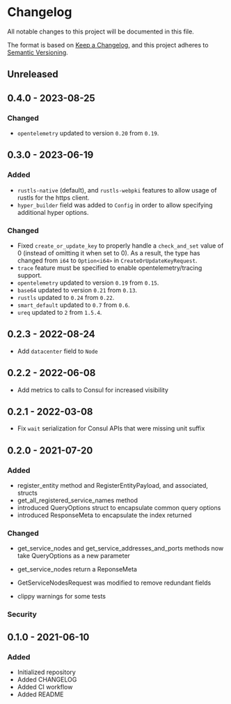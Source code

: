 # Changelog

All notable changes to this project will be documented in this file.

The format is based on [Keep a Changelog](https://keepachangelog.com/en/1.0.0/), and this project adheres to [Semantic Versioning](https://semver.org/spec/v2.0.0.html).

## Unreleased

## 0.4.0 - 2023-08-25

### Changed

- `opentelemetry` updated to version `0.20` from `0.19`.

## 0.3.0 - 2023-06-19

### Added

- `rustls-native` (default), and `rustls-webpki` features to allow usage of rustls for the https client.
- `hyper_builder` field was added to `Config` in order to allow specifying additional hyper options.

### Changed

- Fixed `create_or_update_key` to properly handle a `check_and_set` value of 0 (instead of omitting it when set to 0). As a result, the type has changed from `i64` to `Option<i64>` in `CreateOrUpdateKeyRequest`.
- `trace` feature must be specified to enable opentelemetry/tracing support.
- `opentelemetry` updated to version `0.19` from `0.15`.
- `base64` updated to version `0.21` from `0.13`.
- `rustls` updated to `0.24` from `0.22`.
- `smart_default` updated to `0.7` from `0.6`.
- `ureq` updated to `2` from `1.5.4`.

## 0.2.3 - 2022-08-24

- Add `datacenter` field to `Node`

## 0.2.2 - 2022-06-08

- Add metrics to calls to Consul for increased visibility

## 0.2.1 - 2022-03-08

- Fix `wait` serialization for Consul APIs that were missing unit suffix

## 0.2.0 - 2021-07-20

### Added

- register_entity method and RegisterEntityPayload, and associated, structs
- get_all_registered_service_names method
- introduced QueryOptions struct to encapsulate common query options
- introduced ResponseMeta to encapsulate the index returned

### Changed

- get_service_nodes and get_service_addresses_and_ports methods now take QueryOptions as a new parameter
- get_service_nodes return a ReponseMeta
- GetServiceNodesRequest was modified to remove redundant fields

- clippy warnings for some tests

### Security

## 0.1.0 - 2021-06-10

### Added

- Initialized repository
- Added CHANGELOG
- Added CI workflow
- Added README
